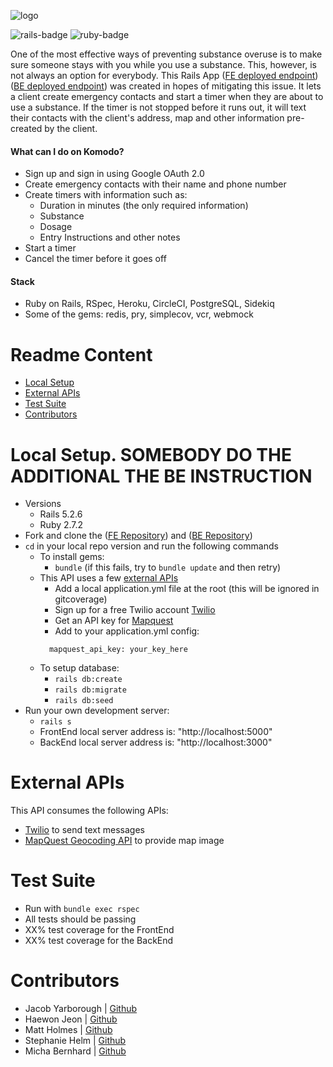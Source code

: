<img src="https://files.slack.com/files-pri/T029P2S9M-F02SPJL2VN2/komodo_logo.png" alt="logo" max-width="600"><br>


![rails-badge](https://img.shields.io/badge/Rails-5.2.6-informational?style=flat-square) ![ruby-badge](https://img.shields.io/badge/Ruby-2.7.2-informational?style=flat-square)

One of the most effective ways of preventing substance overuse is to make sure someone stays with you while you use a substance. This, however, is not always an option for everybody. This Rails App ([FE deployed endpoint](https://komodo-frontend.herokuapp.com)) ([BE deployed endpoint](https://komodo-backend.herokuapp.com)) was created in hopes of mitigating this issue. It lets a client create emergency contacts and start a timer when they are about to use a substance. If the timer is not stopped before it runs out, it will text their contacts with the client's address, map and other information pre-created by the client.    

#### What can I do on Komodo?
  - Sign up and sign in using Google OAuth 2.0
  - Create emergency contacts with their name and phone number
  - Create timers with information such as:
    - Duration in minutes (the only required information)
    - Substance
    - Dosage
    - Entry Instructions and other notes
  - Start a timer
  - Cancel the timer before it goes off

#### Stack
- Ruby on Rails, RSpec, Heroku, CircleCI, PostgreSQL, Sidekiq
- Some of the gems: redis, pry, simplecov, vcr, webmock

# Readme Content
- [Local Setup](#local-setup)
- [External APIs](#external-apis)
- [Test Suite](#test-suite)
- [Contributors](#contributors)

# Local Setup. SOMEBODY DO THE ADDITIONAL THE BE INSTRUCTION
- Versions
  - Rails 5.2.6
  - Ruby 2.7.2
- Fork and clone the ([FE Repository](https://github.com/Komodo-Turing/komodo_frontend)) and ([BE Repository](https://github.com/Komodo-Turing/komodo_backend))
- `cd` in your local repo version and run the following commands
  - To install gems:
    -  `bundle` (if this fails, try to `bundle update` and then retry)
  - This API uses a few [external APIs](#external-apis)
    - Add a local application.yml file at the root (this will be ignored in gitcoverage)
    - Sign up for a free Twilio account [Twilio](https://www.twilio.com/try-twilio?utm_source=google&utm_medium=cpc&utm_term=twilio%20api&utm_campaign=Sitelink_G_S_NAMER_Brand_Twilio&gclid=Cj0KCQiAuP-OBhDqARIsAD4XHpdjXfqb_rKxFVh1zws4KWvU-06VpAAedcfw1t7dt8GOtcpK1KpyXTUaApF2EALw_wcB)
    - Get an API key for [Mapquest](https://developer.mapquest.com/plan_purchase/steps/business_edition/business_edition_free/register) 
    - Add to your application.yml config: 
    ```
      mapquest_api_key: your_key_here
    ```
  - To setup database:
    - `rails db:create`
    - `rails db:migrate`
    - `rails db:seed`
- Run your own development server:
  - `rails s`
  - FrontEnd local server address is: "http://localhost:5000" 
  - BackEnd local server address is:  "http://localhost:3000" 

# External APIs
This API consumes the following APIs:
- [Twilio](https://www.twilio.com/docs/sms/api) to send text messages
- [MapQuest Geocoding API](https://developer.mapquest.com/documentation/geocoding-api/) to provide map image

# Test Suite
- Run with `bundle exec rspec`
- All tests should be passing
- XX% test coverage for the FrontEnd
- XX% test coverage for the BackEnd

# Contributors
- Jacob Yarborough |  [Github](https://github.com/jacobyarborough)
- Haewon Jeon      |  [Github](https://github.com/haewonito)
- Matt Holmes      |  [Github](https://github.com/matthewjholmes)
- Stephanie Helm   |  [Github](https://github.com/stephaniemhelm)
- Micha Bernhard   |  [Github](https://github.com/michab17)

